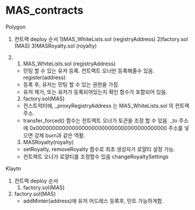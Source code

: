 # MAS_contracts
Polygon
1. 컨트랙 deploy 순서
  1)MAS_WhiteLists.sol (registryAddress)
  2)factory.sol (MAS)
  3)MASRoyalty.sol (royalty)
  
2. 1) MAS_WhiteLists.sol (registryAddress)
    - 민팅 할 수 있는 유저 등록. 컨트랙트 오너만 등록해줄수 있음. register(address)
    - 등록 후, 유저는 민팅 할 수 있는 권한을 가짐.
    - 유저 제거, 또는 유저가 등록되어있는지 확인 함수가 포함되어 있음.
   2) factory.sol(MAS)
    - 컨스트럭터에, _proxyRegistryAddress 는 MAS_WhiteLists.sol 의 컨트랙 주소.
    - transfer_forced() 함수는 컨트렉트 오너가 토큰을 조정 할 수 있음. _to 주소에 0x0000000000000000000000000000000000000000 주소를 넣으면 강제 burn과 같은 역활.
   3) MASRoyalty(royalty)
    - setRoyalty, removeRoyalty 함수로 최초 생성자가 로얄티 설정 가능.
    - 컨트랙트 오너가 로얄티를 조정할수 있음 changeRoyaltySettings

Klaytn
1. 컨트랙 deploy 순서
   1) factory.sol(MAS)
2. factory.sol(MAS)
   - addMinter(address)에 유저 어드레스 등록후, 민트 가능하게함.
